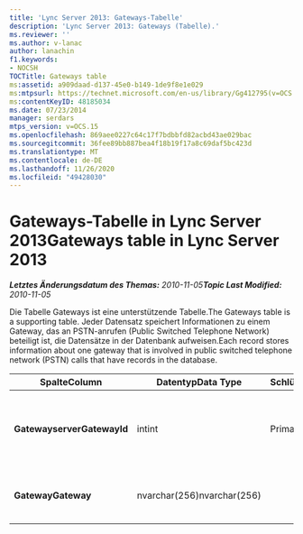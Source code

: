 ```yaml
---
title: 'Lync Server 2013: Gateways-Tabelle'
description: 'Lync Server 2013: Gateways (Tabelle).'
ms.reviewer: ''
ms.author: v-lanac
author: lanachin
f1.keywords:
- NOCSH
TOCTitle: Gateways table
ms:assetid: a909daad-d137-45e0-b149-1de9f8e1e029
ms:mtpsurl: https://technet.microsoft.com/en-us/library/Gg412795(v=OCS.15)
ms:contentKeyID: 48185034
ms.date: 07/23/2014
manager: serdars
mtps_version: v=OCS.15
ms.openlocfilehash: 869aee0227c64c17f7bdbbfd82acbd43ae029bac
ms.sourcegitcommit: 36fee89bb887bea4f18b19f17a8c69daf5bc423d
ms.translationtype: MT
ms.contentlocale: de-DE
ms.lasthandoff: 11/26/2020
ms.locfileid: "49428030"
---
```

# <a name="gateways-table-in-lync-server-2013"></a><span data-ttu-id="a4c25-103">Gateways-Tabelle in Lync Server 2013</span><span class="sxs-lookup"><span data-stu-id="a4c25-103">Gateways table in Lync Server 2013</span></span>

<div data-xmlns="http://www.w3.org/1999/xhtml">

<div class="topic" data-xmlns="http://www.w3.org/1999/xhtml" data-msxsl="urn:schemas-microsoft-com:xslt" data-cs="https://msdn.microsoft.com/">

<div data-asp="https://msdn2.microsoft.com/asp">



</div>

<div id="mainSection">

<div id="mainBody"><span data-ttu-id="a4c25-104">

<span> </span></span><span class="sxs-lookup"><span data-stu-id="a4c25-104">

<span> </span></span></span>

<span data-ttu-id="a4c25-105">_**Letztes Änderungsdatum des Themas:** 2010-11-05_</span><span class="sxs-lookup"><span data-stu-id="a4c25-105">_**Topic Last Modified:** 2010-11-05_</span></span>

<span data-ttu-id="a4c25-106">Die Tabelle Gateways ist eine unterstützende Tabelle.</span><span class="sxs-lookup"><span data-stu-id="a4c25-106">The Gateways table is a supporting table.</span></span> <span data-ttu-id="a4c25-107">Jeder Datensatz speichert Informationen zu einem Gateway, das an PSTN-anrufen (Public Switched Telephone Network) beteiligt ist, die Datensätze in der Datenbank aufweisen.</span><span class="sxs-lookup"><span data-stu-id="a4c25-107">Each record stores information about one gateway that is involved in public switched telephone network (PSTN) calls that have records in the database.</span></span>


<table>
<colgroup>
<col style="width: 25%" />
<col style="width: 25%" />
<col style="width: 25%" />
<col style="width: 25%" />
</colgroup>
<thead>
<tr class="header">
<th><span data-ttu-id="a4c25-108">Spalte</span><span class="sxs-lookup"><span data-stu-id="a4c25-108">Column</span></span></th>
<th><span data-ttu-id="a4c25-109">Datentyp</span><span class="sxs-lookup"><span data-stu-id="a4c25-109">Data Type</span></span></th>
<th><span data-ttu-id="a4c25-110">Schlüssel/Index</span><span class="sxs-lookup"><span data-stu-id="a4c25-110">Key/Index</span></span></th>
<th><span data-ttu-id="a4c25-111">Details</span><span class="sxs-lookup"><span data-stu-id="a4c25-111">Details</span></span></th>
</tr>
</thead>
<tbody>
<tr class="odd">
<td><p><span data-ttu-id="a4c25-112"><strong>Gatewayserver</strong></span><span class="sxs-lookup"><span data-stu-id="a4c25-112"><strong>GatewayId</strong></span></span></p></td>
<td><p><span data-ttu-id="a4c25-113">int</span><span class="sxs-lookup"><span data-stu-id="a4c25-113">int</span></span></p></td>
<td><p><span data-ttu-id="a4c25-114">Primary</span><span class="sxs-lookup"><span data-stu-id="a4c25-114">Primary</span></span></p></td>
<td><p><span data-ttu-id="a4c25-115">Eindeutige Nummer, die dieses Gateway kennzeichnet.</span><span class="sxs-lookup"><span data-stu-id="a4c25-115">Unique number identifying this gateway.</span></span></p></td>
</tr>
<tr class="even">
<td><p><span data-ttu-id="a4c25-116"><strong>Gateway</strong></span><span class="sxs-lookup"><span data-stu-id="a4c25-116"><strong>Gateway</strong></span></span></p></td>
<td><p><span data-ttu-id="a4c25-117">nvarchar(256)</span><span class="sxs-lookup"><span data-stu-id="a4c25-117">nvarchar(256)</span></span></p></td>
<td><p> </p></td>
<td><p><span data-ttu-id="a4c25-118">Gateway-Name.</span><span class="sxs-lookup"><span data-stu-id="a4c25-118">Gateway name.</span></span></p></td>
</tr>
</tbody>
</table><span data-ttu-id="a4c25-119">


</div>

<span> </span>

</div>

</div>

</span><span class="sxs-lookup"><span data-stu-id="a4c25-119">


</div>

<span> </span>

</div>

</div>

</span></span></div>

